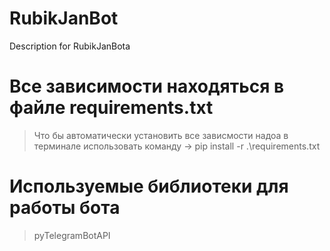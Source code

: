 # RubikJanBot
Description for RubikJanBota

# Все зависимости находяться в файле requirements.txt
> Что бы автоматически установить все зависмости надоа в терминале использовать команду
-> pip install -r .\requirements.txt

# Используемые библиотеки для работы бота
> pyTelegramBotAPI

